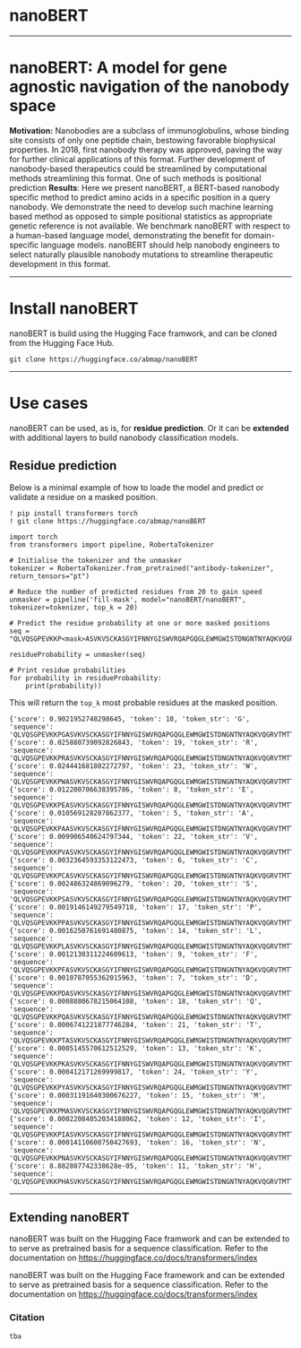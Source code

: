 # nanoBERT
---

# nanoBERT: A model for gene agnostic navigation of the nanobody space

**Motivation:** Nanobodies are a subclass of immunoglobulins, whose binding site consists of only one peptide chain,
bestowing favorable biophysical properties. In 2018, first nanobody therapy was approved, paving the way for further
clinical applications of this format. Further development of nanobody-based therapeutics could be streamlined by
computational methods streamlining this format. One of such methods is positional prediction
**Results**: Here we present nanoBERT, a BERT-based nanobody specific method to predict amino acids in a specific
position in a query nanobody. We demonstrate the need to develop such machine learning based method as opposed to simple
positional statistics as appropriate genetic reference is not available. We benchmark nanoBERT with respect to a
human-based language model, demonstrating the benefit for domain-specific language models. nanoBERT should help nanobody
engineers to select naturally plausible nanobody mutations to streamline therapeutic development in this format.


-----------

# Install nanoBERT

nanoBERT is build using the Hugging Face framwork, and can be cloned from the Hugging Face Hub.

```
git clone https://huggingface.co/abmap/nanoBERT
```

----------

# Use cases

nanoBERT can be used, as is, for **residue prediction**. Or it can be **extended** with additional layers to build
nanobody classification models.

## Residue prediction

Below is a minimal example of how to loade the model and predict or validate a residue on a masked position.

```
! pip install transformers torch
! git clone https://huggingface.co/abmap/nanoBERT

import torch
from transformers import pipeline, RobertaTokenizer

# Initialise the tokenizer and the unmasker
tokenizer = RobertaTokenizer.from_pretrained("antibody-tokenizer", return_tensors="pt")

# Reduce the number of predicted residues from 20 to gain speed
unmasker = pipeline('fill-mask', model="nanoBERT/nanoBERT", tokenizer=tokenizer, top_k = 20)

# Predict the residue probability at one or more masked positions
seq = "QLVQSGPEVKKP<mask>ASVKVSCKASGYIFNNYGISWVRQAPGQGLEWMGWISTDNGNTNYAQKVQGRVTMTTDTSTSTAYMELRSLRYDDTAVYYCANNWGSYFEHWGQGTLVTVSS"

residueProbability = unmasker(seq)

# Print residue probabilities 
for probability in residueProbability:
    print(probability))
```

This will return the `top_k` most probable residues at the masked position.

```console
{'score': 0.9021952748298645, 'token': 10, 'token_str': 'G', 'sequence': 'QLVQSGPEVKKPGASVKVSCKASGYIFNNYGISWVRQAPGQGLEWMGWISTDNGNTNYAQKVQGRVTMTTDTSTSTAYMELRSLRYDDTAVYYCANNWGSYFEHWGQGTLVTVSS'}
{'score': 0.025880739092826843, 'token': 19, 'token_str': 'R', 'sequence': 'QLVQSGPEVKKPRASVKVSCKASGYIFNNYGISWVRQAPGQGLEWMGWISTDNGNTNYAQKVQGRVTMTTDTSTSTAYMELRSLRYDDTAVYYCANNWGSYFEHWGQGTLVTVSS'}
{'score': 0.024441681802272797, 'token': 23, 'token_str': 'W', 'sequence': 'QLVQSGPEVKKPWASVKVSCKASGYIFNNYGISWVRQAPGQGLEWMGWISTDNGNTNYAQKVQGRVTMTTDTSTSTAYMELRSLRYDDTAVYYCANNWGSYFEHWGQGTLVTVSS'}
{'score': 0.012200706638395786, 'token': 8, 'token_str': 'E', 'sequence': 'QLVQSGPEVKKPEASVKVSCKASGYIFNNYGISWVRQAPGQGLEWMGWISTDNGNTNYAQKVQGRVTMTTDTSTSTAYMELRSLRYDDTAVYYCANNWGSYFEHWGQGTLVTVSS'}
{'score': 0.010569128207862377, 'token': 5, 'token_str': 'A', 'sequence': 'QLVQSGPEVKKPAASVKVSCKASGYIFNNYGISWVRQAPGQGLEWMGWISTDNGNTNYAQKVQGRVTMTTDTSTSTAYMELRSLRYDDTAVYYCANNWGSYFEHWGQGTLVTVSS'}
{'score': 0.009906540624797344, 'token': 22, 'token_str': 'V', 'sequence': 'QLVQSGPEVKKPVASVKVSCKASGYIFNNYGISWVRQAPGQGLEWMGWISTDNGNTNYAQKVQGRVTMTTDTSTSTAYMELRSLRYDDTAVYYCANNWGSYFEHWGQGTLVTVSS'}
{'score': 0.0032364593353122473, 'token': 6, 'token_str': 'C', 'sequence': 'QLVQSGPEVKKPCASVKVSCKASGYIFNNYGISWVRQAPGQGLEWMGWISTDNGNTNYAQKVQGRVTMTTDTSTSTAYMELRSLRYDDTAVYYCANNWGSYFEHWGQGTLVTVSS'}
{'score': 0.002486324869096279, 'token': 20, 'token_str': 'S', 'sequence': 'QLVQSGPEVKKPSASVKVSCKASGYIFNNYGISWVRQAPGQGLEWMGWISTDNGNTNYAQKVQGRVTMTTDTSTSTAYMELRSLRYDDTAVYYCANNWGSYFEHWGQGTLVTVSS'}
{'score': 0.0019146149279549718, 'token': 17, 'token_str': 'P', 'sequence': 'QLVQSGPEVKKPPASVKVSCKASGYIFNNYGISWVRQAPGQGLEWMGWISTDNGNTNYAQKVQGRVTMTTDTSTSTAYMELRSLRYDDTAVYYCANNWGSYFEHWGQGTLVTVSS'}
{'score': 0.0016250761691480875, 'token': 14, 'token_str': 'L', 'sequence': 'QLVQSGPEVKKPLASVKVSCKASGYIFNNYGISWVRQAPGQGLEWMGWISTDNGNTNYAQKVQGRVTMTTDTSTSTAYMELRSLRYDDTAVYYCANNWGSYFEHWGQGTLVTVSS'}
{'score': 0.0012130311224609613, 'token': 9, 'token_str': 'F', 'sequence': 'QLVQSGPEVKKPFASVKVSCKASGYIFNNYGISWVRQAPGQGLEWMGWISTDNGNTNYAQKVQGRVTMTTDTSTSTAYMELRSLRYDDTAVYYCANNWGSYFEHWGQGTLVTVSS'}
{'score': 0.0010787055362015963, 'token': 7, 'token_str': 'D', 'sequence': 'QLVQSGPEVKKPDASVKVSCKASGYIFNNYGISWVRQAPGQGLEWMGWISTDNGNTNYAQKVQGRVTMTTDTSTSTAYMELRSLRYDDTAVYYCANNWGSYFEHWGQGTLVTVSS'}
{'score': 0.0008880678215064108, 'token': 18, 'token_str': 'Q', 'sequence': 'QLVQSGPEVKKPQASVKVSCKASGYIFNNYGISWVRQAPGQGLEWMGWISTDNGNTNYAQKVQGRVTMTTDTSTSTAYMELRSLRYDDTAVYYCANNWGSYFEHWGQGTLVTVSS'}
{'score': 0.0006741221877746284, 'token': 21, 'token_str': 'T', 'sequence': 'QLVQSGPEVKKPTASVKVSCKASGYIFNNYGISWVRQAPGQGLEWMGWISTDNGNTNYAQKVQGRVTMTTDTSTSTAYMELRSLRYDDTAVYYCANNWGSYFEHWGQGTLVTVSS'}
{'score': 0.0005145570612512529, 'token': 13, 'token_str': 'K', 'sequence': 'QLVQSGPEVKKPKASVKVSCKASGYIFNNYGISWVRQAPGQGLEWMGWISTDNGNTNYAQKVQGRVTMTTDTSTSTAYMELRSLRYDDTAVYYCANNWGSYFEHWGQGTLVTVSS'}
{'score': 0.000412171269999817, 'token': 24, 'token_str': 'Y', 'sequence': 'QLVQSGPEVKKPYASVKVSCKASGYIFNNYGISWVRQAPGQGLEWMGWISTDNGNTNYAQKVQGRVTMTTDTSTSTAYMELRSLRYDDTAVYYCANNWGSYFEHWGQGTLVTVSS'}
{'score': 0.00031191640300676227, 'token': 15, 'token_str': 'M', 'sequence': 'QLVQSGPEVKKPMASVKVSCKASGYIFNNYGISWVRQAPGQGLEWMGWISTDNGNTNYAQKVQGRVTMTTDTSTSTAYMELRSLRYDDTAVYYCANNWGSYFEHWGQGTLVTVSS'}
{'score': 0.00022084052034188062, 'token': 12, 'token_str': 'I', 'sequence': 'QLVQSGPEVKKPIASVKVSCKASGYIFNNYGISWVRQAPGQGLEWMGWISTDNGNTNYAQKVQGRVTMTTDTSTSTAYMELRSLRYDDTAVYYCANNWGSYFEHWGQGTLVTVSS'}
{'score': 0.00014110600750427693, 'token': 16, 'token_str': 'N', 'sequence': 'QLVQSGPEVKKPNASVKVSCKASGYIFNNYGISWVRQAPGQGLEWMGWISTDNGNTNYAQKVQGRVTMTTDTSTSTAYMELRSLRYDDTAVYYCANNWGSYFEHWGQGTLVTVSS'}
{'score': 8.882807742338628e-05, 'token': 11, 'token_str': 'H', 'sequence': 'QLVQSGPEVKKPHASVKVSCKASGYIFNNYGISWVRQAPGQGLEWMGWISTDNGNTNYAQKVQGRVTMTTDTSTSTAYMELRSLRYDDTAVYYCANNWGSYFEHWGQGTLVTVSS'}
```
-----

## Extending nanoBERT
nanoBERT was built on the Hugging Face framwork and can be extended to to serve as pretrained basis for a sequence classification. Refer to the documentation on https://huggingface.co/docs/transformers/index

nanoBERT was built on the Hugging Face framework and can be extended to serve as pretrained basis for a sequence
classification. Refer to the documentation on https://huggingface.co/docs/transformers/index

### Citation

```
tba
```  
